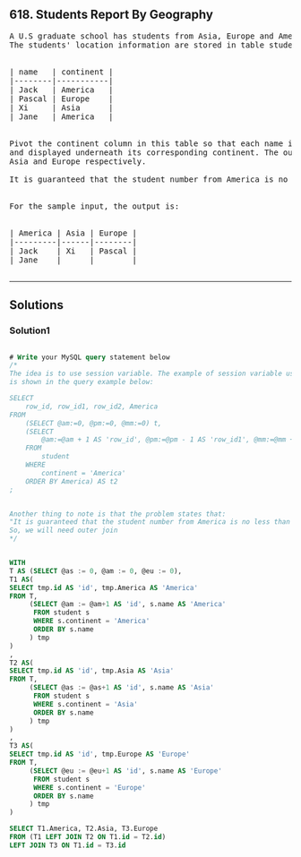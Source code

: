 ## 618. Students Report By Geography

<pre>
A U.S graduate school has students from Asia, Europe and America. 
The students' location information are stored in table student as below.
 

| name   | continent |
|--------|-----------|
| Jack   | America   |
| Pascal | Europe    |
| Xi     | Asia      |
| Jane   | America   |
 

Pivot the continent column in this table so that each name is sorted alphabetically 
and displayed underneath its corresponding continent. The output headers should be America, 
Asia and Europe respectively. 

It is guaranteed that the student number from America is no less than either Asia or Europe.
 

For the sample input, the output is:
 

| America | Asia | Europe |
|---------|------|--------|
| Jack    | Xi   | Pascal |
| Jane    |      |        |
 
</pre>

-----------------------------------------------------------

## Solutions

### Solution1
```sql

# Write your MySQL query statement below
/*
The idea is to use session variable. The example of session variable usage 
is shown in the query example below:

SELECT 
    row_id, row_id1, row_id2, America
FROM
    (SELECT @am:=0, @pm:=0, @mm:=0) t,
    (SELECT 
        @am:=@am + 1 AS 'row_id', @pm:=@pm - 1 AS 'row_id1', @mm:=@mm + 2 AS 'row_id2', name AS America
    FROM
        student
    WHERE
        continent = 'America'
    ORDER BY America) AS t2
;


Another thing to note is that the problem states that:
"It is guaranteed that the student number from America is no less than either Asia or Europe."
So, we will need outer join
*/


WITH
T AS (SELECT @as := 0, @am := 0, @eu := 0),
T1 AS(
SELECT tmp.id AS 'id', tmp.America AS 'America'
FROM T,
     (SELECT @am := @am+1 AS 'id', s.name AS 'America'
      FROM student s
      WHERE s.continent = 'America'
      ORDER BY s.name
     ) tmp
)
,
T2 AS(
SELECT tmp.id AS 'id', tmp.Asia AS 'Asia'
FROM T,
     (SELECT @as := @as+1 AS 'id', s.name AS 'Asia'
      FROM student s
      WHERE s.continent = 'Asia'
      ORDER BY s.name
     ) tmp
)
,
T3 AS(
SELECT tmp.id AS 'id', tmp.Europe AS 'Europe'
FROM T,
     (SELECT @eu := @eu+1 AS 'id', s.name AS 'Europe'
      FROM student s
      WHERE s.continent = 'Europe'
      ORDER BY s.name
     ) tmp
)

SELECT T1.America, T2.Asia, T3.Europe 
FROM (T1 LEFT JOIN T2 ON T1.id = T2.id)
LEFT JOIN T3 ON T1.id = T3.id


```
